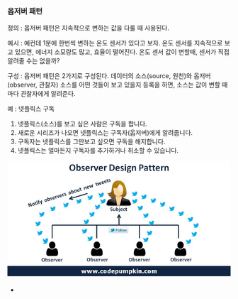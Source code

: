 ### 옵저버 패턴

정의 : 옵저버 패턴은 지속적으로 변하는 값을 다룰 때 사용된다.

예시 : 예컨데 1분에 한번씩 변하는 온도 센서가 있다고 보자. 온도 센서를 
지속적으로 보고 있으면, 에너지 소모량도 많고, 효율이 떨어진다. 
온도 센서 값이 변할때, 센서가 직접 알려줄 수는 없을까?

구성 : 옵저버 패턴은 2가지로 구성된다. 
데이터의 소스(source, 원천)와 옵저버(observer, 관찰자)
소스를 어떤 것들이 보고 있을지 등록을 하면, 
소스는 값이 변할 때마다 관찰자에게 알려준다. 


예 : 넷플릭스 구독
1. 넷플릭스(소스)를 보고 싶은 사람은 구독을 합니다. 
2. 새로운 시리즈가 나오면 넷플릭스는 구독자(옵저버)에게 알려줍니다. 
3. 구독자는 넷플릭스를 그만보고 싶으면 구독을 해지합니다. 
4. 넷플릭스는 얼마든지 구독자를 추가하거나 취소할 수 있습니다.


![Alt text](./ObserverDesignPattern.jpg)

-